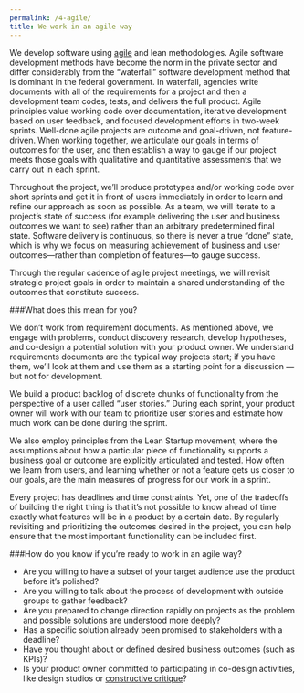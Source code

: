 ```yaml
---
permalink: /4-agile/
title: We work in an agile way
---
```


We develop software using [agile](https://pages.18f.gov/agile/) and lean methodologies. Agile software development methods have become the norm in the private sector and differ considerably from the “waterfall” software development method that is dominant in the federal government. In waterfall, agencies write documents with all of the requirements for a project and then a development team codes, tests, and delivers the full product. Agile principles value working code over documentation, iterative development based on user feedback, and focused development efforts in two-week sprints. 
Well-done agile projects are outcome and goal-driven, not feature-driven. When working together, we articulate our goals in terms of outcomes for the user, and then establish a way to gauge if our project meets those goals with qualitative and quantitative assessments that we carry out in each sprint.

Throughout the project, we’ll produce prototypes and/or working code over short sprints and get it in front of users immediately in order to learn and refine our approach as soon as possible. As a team, we will iterate to a project’s state of success (for example delivering the user and business outcomes we want to see) rather than an arbitrary predetermined final state. Software delivery is continuous, so there is never a true “done” state, which is why we focus on measuring achievement of business and user outcomes—rather than completion of features—to gauge success.

Through the regular cadence of agile project meetings, we will revisit strategic project goals in order to maintain a shared understanding of the outcomes that constitute success. 

###What does this mean for you?

We don’t work from requirement documents. As mentioned above, we engage with problems, conduct discovery research, develop hypotheses, and co-design a potential solution with your product owner. We understand requirements documents are the typical way projects start; if you have them, we’ll look at them and use them as a starting point for a discussion — but not for development.

We build a product backlog of discrete chunks of functionality from the perspective of a user called “user stories.” During each sprint, your product owner will work with our team to prioritize user stories and estimate how much work can be done during the sprint.

We also employ principles from the Lean Startup movement, where the assumptions about how a particular piece of functionality supports a business goal or outcome are explicitly articulated and tested. How often we learn from users, and learning whether or not a feature gets us closer to our goals, are the main measures of progress for our work in a sprint. 


Every project has deadlines and time constraints. Yet, one of the tradeoffs of building the right thing is that it’s not possible to know ahead of time exactly what features will be in a product by a certain date. By regularly revisiting and prioritizing the outcomes desired in the project, you can help ensure that the most important functionality can be included first. 

###How do you know if you’re ready to work in an agile way? 

- Are you willing to have a subset of your target audience use the product before it’s polished?
- Are you willing to talk about the process of development with outside groups to gather feedback?
- Are you prepared to change direction rapidly on projects as the problem and possible solutions are understood more deeply?
- Has a specific solution already been promised to stakeholders with a deadline? 
- Have you thought about or defined desired business outcomes (such as KPIs)?
- Is your product owner committed to participating in co-design activities, like design studios or [constructive critique](https://docs.google.com/document/d/148A7Fxz_X7PMEdXeU4FQOSTl7TQcTK25ObVa8wABcQw/edit#heading=h.hodezplyy8i5)?
